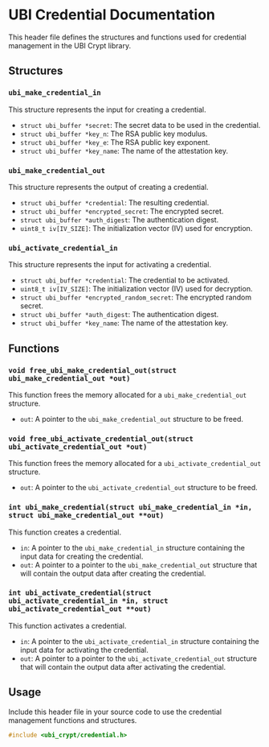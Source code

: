 # UBI Credential Documentation

This header file defines the structures and functions used for credential management in the UBI Crypt library.

## Structures

### `ubi_make_credential_in`
This structure represents the input for creating a credential.
- `struct ubi_buffer *secret`: The secret data to be used in the credential.
- `struct ubi_buffer *key_n`: The RSA public key modulus.
- `struct ubi_buffer *key_e`: The RSA public key exponent.
- `struct ubi_buffer *key_name`: The name of the attestation key.

### `ubi_make_credential_out`
This structure represents the output of creating a credential.
- `struct ubi_buffer *credential`: The resulting credential.
- `struct ubi_buffer *encrypted_secret`: The encrypted secret.
- `struct ubi_buffer *auth_digest`: The authentication digest.
- `uint8_t iv[IV_SIZE]`: The initialization vector (IV) used for encryption.

### `ubi_activate_credential_in`
This structure represents the input for activating a credential.
- `struct ubi_buffer *credential`: The credential to be activated.
- `uint8_t iv[IV_SIZE]`: The initialization vector (IV) used for decryption.
- `struct ubi_buffer *encrypted_random_secret`: The encrypted random secret.
- `struct ubi_buffer *auth_digest`: The authentication digest.
- `struct ubi_buffer *key_name`: The name of the attestation key.

## Functions

### `void free_ubi_make_credential_out(struct ubi_make_credential_out *out)`
This function frees the memory allocated for a `ubi_make_credential_out` structure.
- `out`: A pointer to the `ubi_make_credential_out` structure to be freed.

### `void free_ubi_activate_credential_out(struct ubi_activate_credential_out *out)`
This function frees the memory allocated for a `ubi_activate_credential_out` structure.
- `out`: A pointer to the `ubi_activate_credential_out` structure to be freed.

### `int ubi_make_credential(struct ubi_make_credential_in *in, struct ubi_make_credential_out **out)`
This function creates a credential.
- `in`: A pointer to the `ubi_make_credential_in` structure containing the input data for creating the credential.
- `out`: A pointer to a pointer to the `ubi_make_credential_out` structure that will contain the output data after creating the credential.

### `int ubi_activate_credential(struct ubi_activate_credential_in *in, struct ubi_activate_credential_out **out)`
This function activates a credential.
- `in`: A pointer to the `ubi_activate_credential_in` structure containing the input data for activating the credential.
- `out`: A pointer to a pointer to the `ubi_activate_credential_out` structure that will contain the output data after activating the credential.

## Usage

Include this header file in your source code to use the credential management functions and structures.


```C
#include <ubi_crypt/credential.h>